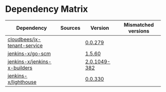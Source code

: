 # Dependency Matrix

Dependency | Sources | Version | Mismatched versions
---------- | ------- | ------- | -------------------
[cloudbees/jx-tenant-service](https://github.com/cloudbees/jx-tenant-service) |  | [0.0.279](https://github.com/cloudbees/jx-tenant-service/releases/tag/v0.0.279) | 
[jenkins-x/go-scm](https://github.com/jenkins-x/go-scm) |  | [1.5.60]() | 
[jenkins-x/jenkins-x-builders](https://github.com/jenkins-x/jenkins-x-builders) |  | [2.0.1049-382]() | 
[jenkins-x/lighthouse](https://github.com/jenkins-x/lighthouse) |  | [0.0.330]() | 
